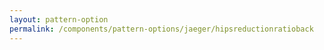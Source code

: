 ```yaml
---
layout: pattern-option
permalink: /components/pattern-options/jaeger/hipsreductionratioback
---
```

